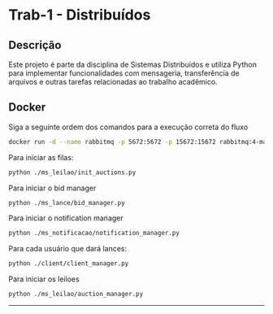 # Trab-1 - Distribuídos

## Descrição
Este projeto é parte da disciplina de Sistemas Distribuídos e utiliza Python para implementar funcionalidades com mensageria, transferência de arquivos e outras tarefas relacionadas ao trabalho acadêmico.

## Docker

Siga a seguinte ordem dos comandos para a execução correta do fluxo

```bash
docker run -d --name rabbitmq -p 5672:5672 -p 15672:15672 rabbitmq:4-management
```

Para iniciar as filas:

```bash
python ./ms_leilao/init_auctions.py
```

Para iniciar o bid manager

```bash
python ./ms_lance/bid_manager.py
```

Para iniciar o notification manager

```bash
python ./ms_notificacao/notification_manager.py
```

Para cada usuário que dará lances:

```bash
python ./client/client_manager.py
```
Para iniciar os leiloes

```bash
python ./ms_leilao/auction_manager.py
```


---
